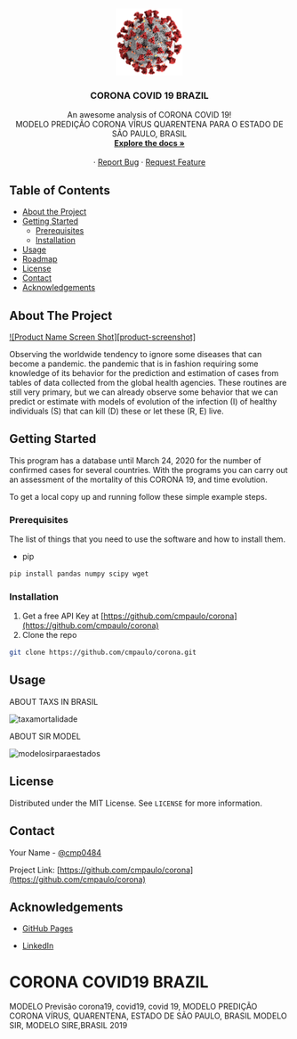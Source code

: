 
<!-- PROJECT SHIELDS -->
<!--
*** I'm using markdown "reference style" links for readability.
*** Reference links are enclosed in brackets [ ] instead of parentheses ( ).
*** See the bottom of this document for the declaration of the reference variables
*** for contributors-url, forks-url, etc. This is an optional, concise syntax you may use.
*** https://www.markdownguide.org/basic-syntax/#reference-style-links
-->
<!--
[![Contributors][contributors-shield]][contributors-url]
[![Forks][forks-shield]][forks-url]
[![Stargazers][stars-shield]][stars-url]
[![Issues][issues-shield]][issues-url]
[![MIT License][license-shield]][license-url]
[![LinkedIn][linkedin-shield]][linkedin-url]
-->

<!-- PROJECT LOGO -->
<br />
<p align="center">
  <a href="https://github.com/cmpaulo/corona">
    <img src="logo.png" alt="Logo" width="120" height="120">
  </a>

  <h3 align="center">CORONA COVID 19 BRAZIL</h3>

  <p align="center">
    An awesome analysis of CORONA COVID 19! <br/>MODELO PREDIÇÃO CORONA VÍRUS QUARENTENA PARA O ESTADO DE SÃO PAULO, BRASIL
    <br/>
    <a href="https://github.com/cmpaulo/corona"><strong>Explore the docs »</strong></a>
    <br/>
    <br/>
    ·
    <a href="https://github.com/cmpaulo/corona">Report Bug</a>
    ·
    <a href="https://github.com/cmpaulo/corona">Request Feature</a>
  </p>
</p>



<!-- TABLE OF CONTENTS -->
## Table of Contents

* [About the Project](#about-the-project)
* [Getting Started](#getting-started)
  * [Prerequisites](#prerequisites)
  * [Installation](#installation)
* [Usage](#usage)
* [Roadmap](#roadmap)
* [License](#license)
* [Contact](#contact)
* [Acknowledgements](#acknowledgements)



<!-- ABOUT THE PROJECT -->
## About The Project

[![Product Name Screen Shot][product-screenshot]](https://example.com)

Observing the worldwide tendency to ignore some diseases that can become a pandemic. the pandemic that is in fashion requiring some knowledge of its behavior for the prediction and estimation of cases from tables of data collected from the global health agencies. These routines are still very primary, but we can already observe some behavior that we can predict or estimate with models of evolution of the infection (I) of healthy individuals (S) that can kill (D) these or let these (R, E) live.
<!--
Here's why:
* Your time should be focused on creating something amazing. A project that solves a problem and helps others
* You shouldn't be doing the same tasks over and over like creating a README from scratch
* You should element DRY principles to the rest of your life :smile: Of course, no one template will serve all projects since your needs may be different. So I'll be adding more in the near future. You may also suggest changes by forking this repo and creating a pull request or opening an issue.A list of commonly used resources that I find helpful are listed in the acknowledgements.-->



<!-- GETTING STARTED -->
## Getting Started

This program has a database until March 24, 2020 for the number of confirmed cases for several countries. With the programs you can carry out an assessment of the mortality of this CORONA 19, and time evolution.

To get a local copy up and running follow these simple example steps.

### Prerequisites

The list of things that you need to use the software and how to install them.
* pip
```sh
pip install pandas numpy scipy wget
```

### Installation

1. Get a free API Key at [https://github.com/cmpaulo/corona](https://github.com/cmpaulo/corona)
2. Clone the repo
```sh
git clone https://github.com/cmpaulo/corona.git
```
<!--// 3. Install NPM packages
// ```sh
// npm install
// ```
// 4. Enter your API in `config.js`
// ```JS
// const API_KEY = 'ENTER YOUR API';
```
-->



<!-- USAGE EXAMPLES -->
## Usage

ABOUT TAXS IN BRASIL

<img src="tx_mort.png" alt="taxamortalidade">


ABOUT SIR MODEL

<img src="modelosir.png" alt="modelosirparaestados">
<!--
_For more examples, please refer to the [Documentation](https://example.com)_
-->




<!-- LICENSE -->
## License

Distributed under the MIT License. See `LICENSE` for more information.



<!-- CONTACT - email@example.com --->
## Contact

Your Name - [@cmp0484](https://twitter.com/cmp0484)

Project Link: [https://github.com/cmpaulo/corona](https://github.com/cmpaulo/corona)



<!-- ACKNOWLEDGEMENTS -->
## Acknowledgements
* [GitHub Pages](https://pages.github.com)

* [LinkedIn](https://www.linkedin.com/in/claudio-machado-paulo-1866a2146)

# CORONA COVID19 BRAZIL
MODELO Previsão corona19, covid19, covid 19,
MODELO PREDIÇÃO CORONA VÍRUS, QUARENTENA, ESTADO DE SÃO PAULO, BRASIL
MODELO SIR, MODELO SIRE,BRASIL 2019

